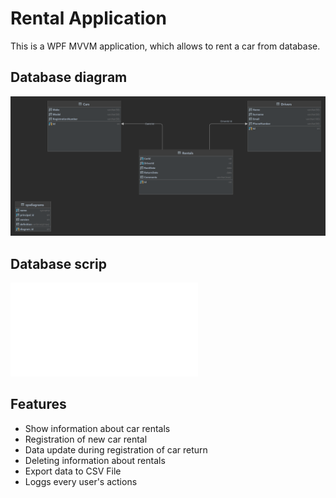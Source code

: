 # Rental Application

This is a WPF MVVM application, which allows to rent a car from database.

## Database diagram

![Diagram](static/DBDiagram.png)

## Database scrip

![Script](static/DataBaseProd.sql)

## Features

- Show information about car rentals
- Registration of new car rental
- Data update during registration of car return
- Deleting information about rentals
- Export data to CSV File
- Loggs every user's actions
